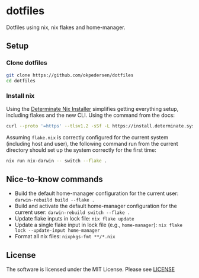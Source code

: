 # dotfiles

Dotfiles using nix, nix flakes and home-manager.

## Setup

### Clone dotfiles

```bash
git clone https://github.com/okpedersen/dotfiles
cd dotfiles
```

### Install nix

Using the [Determinate Nix Installer](https://zero-to-nix.com/concepts/nix-installer) simplifies getting everything setup, including flakes and the new CLI. Using the command from the docs:

```bash
curl --proto '=https' --tlsv1.2 -sSf -L https://install.determinate.systems/nix | sh -s -- install
```

Assuming `flake.nix` is correctly configured for the current system (including host and user), the following command run from the current directory should set up the system correctly for the first time:

```bash
nix run nix-darwin -- switch --flake .
```


## Nice-to-know commands

* Build the default home-manager configuration for the current user: `darwin-rebuild build --flake .`
* Build and activate the default home-manager configuration for the current user: `darwin-rebuild switch --flake .`
* Update flake inputs in lock file: `nix flake update`
* Update a single flake input in lock file (e.g., `home-manager`): `nix flake lock --update-input home-manager`
* Format all nix files: `nixpkgs-fmt **/*.nix`

## License

The software is licensed under the MIT License. Please see [LICENSE](LICENSE)
